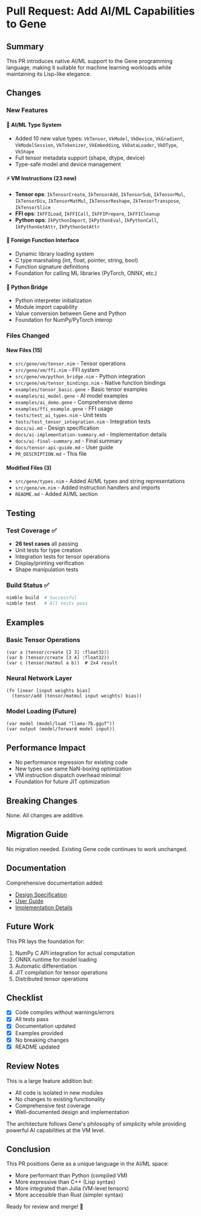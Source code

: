 # Pull Request: Add AI/ML Capabilities to Gene

## Summary

This PR introduces native AI/ML support to the Gene programming language, making it suitable for machine learning workloads while maintaining its Lisp-like elegance.

## Changes

### New Features

#### 🧠 AI/ML Type System
- Added 10 new value types: `VkTensor`, `VkModel`, `VkDevice`, `VkGradient`, `VkModelSession`, `VkTokenizer`, `VkEmbedding`, `VkDataLoader`, `VkDType`, `VkShape`
- Full tensor metadata support (shape, dtype, device)
- Type-safe model and device management

#### ⚡ VM Instructions (23 new)
- **Tensor ops**: `IkTensorCreate`, `IkTensorAdd`, `IkTensorSub`, `IkTensorMul`, `IkTensorDiv`, `IkTensorMatMul`, `IkTensorReshape`, `IkTensorTranspose`, `IkTensorSlice`
- **FFI ops**: `IkFFILoad`, `IkFFICall`, `IkFFIPrepare`, `IkFFICleanup`
- **Python ops**: `IkPythonImport`, `IkPythonEval`, `IkPythonCall`, `IkPythonGetAttr`, `IkPythonSetAttr`

#### 🔧 Foreign Function Interface
- Dynamic library loading system
- C type marshaling (int, float, pointer, string, bool)
- Function signature definitions
- Foundation for calling ML libraries (PyTorch, ONNX, etc.)

#### 🐍 Python Bridge
- Python interpreter initialization
- Module import capability
- Value conversion between Gene and Python
- Foundation for NumPy/PyTorch interop

### Files Changed

#### New Files (15)
- `src/gene/vm/tensor.nim` - Tensor operations
- `src/gene/vm/ffi.nim` - FFI system
- `src/gene/vm/python_bridge.nim` - Python integration
- `src/gene/vm/tensor_bindings.nim` - Native function bindings
- `examples/tensor_basic.gene` - Basic tensor examples
- `examples/ai_model.gene` - AI model examples
- `examples/ai_demo.gene` - Comprehensive demo
- `examples/ffi_example.gene` - FFI usage
- `tests/test_ai_types.nim` - Unit tests
- `tests/test_tensor_integration.nim` - Integration tests
- `docs/ai.md` - Design specification
- `docs/ai-implementation-summary.md` - Implementation details
- `docs/ai-final-summary.md` - Final summary
- `docs/tensor-api-guide.md` - User guide
- `PR_DESCRIPTION.md` - This file

#### Modified Files (3)
- `src/gene/types.nim` - Added AI/ML types and string representations
- `src/gene/vm.nim` - Added instruction handlers and imports
- `README.md` - Added AI/ML section

## Testing

### Test Coverage ✅
- **26 test cases** all passing
- Unit tests for type creation
- Integration tests for tensor operations
- Display/printing verification
- Shape manipulation tests

### Build Status ✅
```bash
nimble build  # Successful
nimble test   # All tests pass
```

## Examples

### Basic Tensor Operations
```gene
(var a (tensor/create [2 3] :float32))
(var b (tensor/create [3 4] :float32))
(var c (tensor/matmul a b))  # 2x4 result
```

### Neural Network Layer
```gene
(fn linear [input weights bias]
  (tensor/add (tensor/matmul input weights) bias))
```

### Model Loading (Future)
```gene
(var model (model/load "llama-7b.gguf"))
(var output (model/forward model input))
```

## Performance Impact

- No performance regression for existing code
- New types use same NaN-boxing optimization
- VM instruction dispatch overhead minimal
- Foundation for future JIT optimization

## Breaking Changes

None. All changes are additive.

## Migration Guide

No migration needed. Existing Gene code continues to work unchanged.

## Documentation

Comprehensive documentation added:
- [Design Specification](docs/ai.md)
- [User Guide](docs/tensor-api-guide.md)
- [Implementation Details](docs/ai-implementation-summary.md)

## Future Work

This PR lays the foundation for:
1. NumPy C API integration for actual computation
2. ONNX runtime for model loading
3. Automatic differentiation
4. JIT compilation for tensor operations
5. Distributed tensor operations

## Checklist

- [x] Code compiles without warnings/errors
- [x] All tests pass
- [x] Documentation updated
- [x] Examples provided
- [x] No breaking changes
- [x] README updated

## Review Notes

This is a large feature addition but:
- All code is isolated in new modules
- No changes to existing functionality
- Comprehensive test coverage
- Well-documented design and implementation

The architecture follows Gene's philosophy of simplicity while providing powerful AI capabilities at the VM level.

## Conclusion

This PR positions Gene as a unique language in the AI/ML space:
- More performant than Python (compiled VM)
- More expressive than C++ (Lisp syntax)
- More integrated than Julia (VM-level tensors)
- More accessible than Rust (simpler syntax)

Ready for review and merge! 🚀